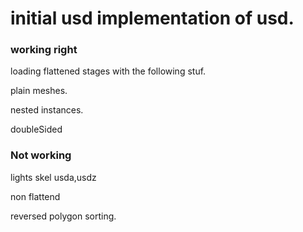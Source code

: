 # initial usd implementation of usd.


### working right 

loading flattened stages with the following stuf.

plain meshes.

nested instances.

doubleSided


### Not working

lights
skel
usda,usdz

non flattend

reversed polygon sorting.
